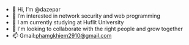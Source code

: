 - 👋 Hi, I’m @dazepar
- 👀 I’m interested in  network security and web programming
- 🌱 I am currently studying at Huflit University
- 💞️ I'm looking to collaborate with the right people and grow together
- 📫 Gmail:phamgkhiem2910@gmail.com

<!---
dazepar/dazepar is a ✨ special ✨ repository because its `README.md` (this file) appears on your GitHub profile.
You can click the Preview link to take a look at your changes.
--->
